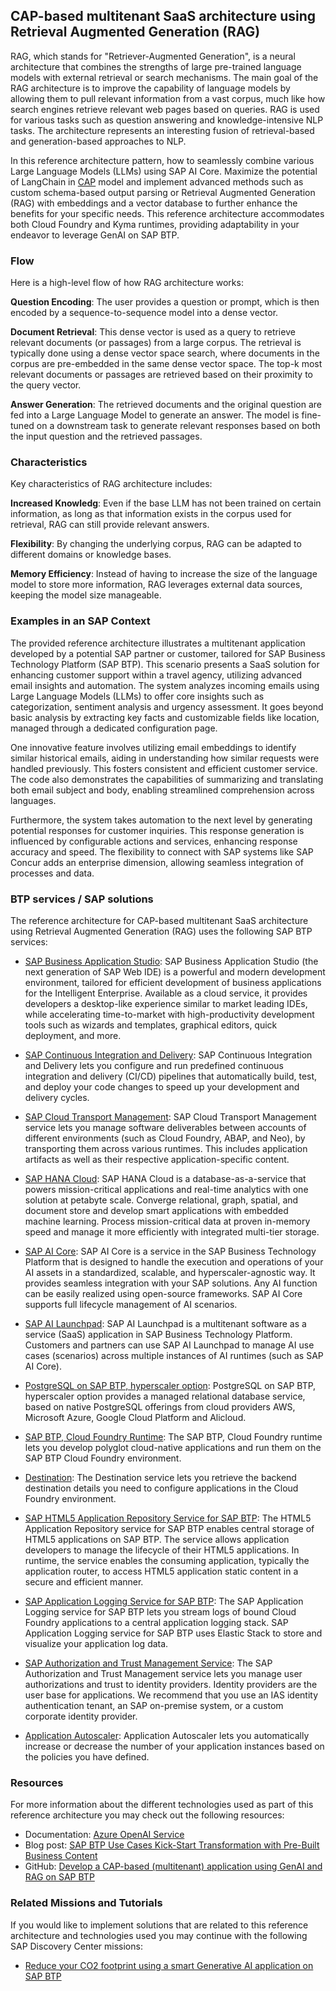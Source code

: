 <!-- dc-ref-arch-metadata :
    {
        "id": "ref-arch-open-ai",
        "name": "Retrieval Augmented Generation with GenAI on SAP BTP",
        "shortDescription": "CAP-based multitenant SaaS architecture using Retrieval Augmented Generation (RAG)",
        "archDiagramLink": "images/multitenant-target.png",
        "tags": "Hyperscaler",
        "category": "Hyperscaler"
    }
dc-ref-arch-metadata  -->
<!-- dc-ref-arch-detail-page-start -->

## **CAP-based multitenant SaaS architecture using Retrieval Augmented Generation (RAG)**

RAG, which stands for "Retriever-Augmented Generation", is a neural architecture that combines the strengths of large pre-trained language models with external retrieval or search mechanisms. The main goal of the RAG architecture is to improve the capability of language models by allowing them to pull relevant information from a vast corpus, much like how search engines retrieve relevant web pages based on queries. RAG is used for various tasks such as question answering and knowledge-intensive NLP tasks. The architecture represents an interesting fusion of retrieval-based and generation-based approaches to NLP.

In this reference architecture pattern, how to seamlessly combine various Large Language Models (LLMs) using SAP AI Core. Maximize the potential of LangChain in [CAP](https://cap.cloud.sap/docs/) model and implement advanced methods such as custom schema-based output parsing or Retrieval Augmented Generation (RAG) with embeddings and a vector database to further enhance the benefits for your specific needs. This reference architecture accommodates both Cloud Foundry and Kyma runtimes, providing adaptability in your endeavor to leverage GenAI on SAP BTP.

### Flow

Here is a high-level flow of how RAG architecture works:

**Question Encoding**: The user provides a question or prompt, which is then encoded by a sequence-to-sequence model into a dense vector.

**Document Retrieval**: This dense vector is used as a query to retrieve relevant documents (or passages) from a large corpus. The retrieval is typically done using a dense vector space search, where documents in the corpus are pre-embedded in the same dense vector space. The top-k most relevant documents or passages are retrieved based on their proximity to the query vector.

**Answer Generation**: The retrieved documents and the original question are fed into a Large Language Model to generate an answer. The model is fine-tuned on a downstream task to generate relevant responses based on both the input question and the retrieved passages.

### Characteristics

Key characteristics of RAG architecture includes:

**Increased Knowledg**: Even if the base LLM has not been trained on certain information, as long as that information exists in the corpus used for retrieval, RAG can still provide relevant answers.

**Flexibility**: By changing the underlying corpus, RAG can be adapted to different domains or knowledge bases.

**Memory Efficiency**: Instead of having to increase the size of the language model to store more information, RAG leverages external data sources, keeping the model size manageable.

### Examples in an SAP Context

The provided reference architecture illustrates a multitenant application developed by a potential SAP partner or customer, tailored for SAP Business Technology Platform (SAP BTP). This scenario presents a SaaS solution for enhancing customer support within a travel agency, utilizing advanced email insights and automation. The system analyzes incoming emails using Large Language Models (LLMs) to offer core insights such as categorization, sentiment analysis and urgency assessment. It goes beyond basic analysis by extracting key facts and customizable fields like location, managed through a dedicated configuration page.

One innovative feature involves utilizing email embeddings to identify similar historical emails, aiding in understanding how similar requests were handled previously. This fosters consistent and efficient customer service. The code also demonstrates the capabilities of summarizing and translating both email subject and body, enabling streamlined comprehension across languages.

Furthermore, the system takes automation to the next level by generating potential responses for customer inquiries. This response generation is influenced by configurable actions and services, enhancing response accuracy and speed. The flexibility to connect with SAP systems like SAP Concur adds an enterprise dimension, allowing seamless integration of processes and data.

<!-- dc-ref-arch-detail-page-end -->

### BTP services / SAP solutions

<!-- dc-ref-arch-services-start -->

The reference architecture for CAP-based multitenant SaaS architecture using Retrieval Augmented Generation (RAG) uses the following SAP BTP services:

- [SAP Business Application Studio](https://discovery-center.cloud.sap/serviceCatalog/business-application-studio?region=all): SAP Business Application Studio (the next generation of SAP Web IDE) is a powerful and modern development environment, tailored for efficient development of business applications for the Intelligent Enterprise. Available as a cloud service, it provides developers a desktop-like experience similar to market leading IDEs, while accelerating time-to-market with high-productivity development tools such as wizards and templates, graphical editors, quick deployment, and more.

- [SAP Continuous Integration and Delivery](https://discovery-center.cloud.sap/serviceCatalog/continuous-integration--delivery?region=all): SAP Continuous Integration and Delivery lets you configure and run predefined continuous integration and delivery (CI/CD) pipelines that automatically build, test, and deploy your code changes to speed up your development and delivery cycles.

- [SAP Cloud Transport Management](https://discovery-center.cloud.sap/serviceCatalog/cloud-transport-management?region=all): SAP Cloud Transport Management service lets you manage software deliverables between accounts of different environments (such as Cloud Foundry, ABAP, and Neo), by transporting them across various runtimes. This includes application artifacts as well as their respective application-specific content.

- [SAP HANA Cloud](https://discovery-center.cloud.sap/serviceCatalog/sap-hana-cloud?region=all): SAP HANA Cloud is a database-as-a-service that powers mission-critical applications and real-time analytics with one solution at petabyte scale. Converge relational, graph, spatial, and document store and develop smart applications with embedded machine learning. Process mission-critical data at proven in-memory speed and manage it more efficiently with integrated multi-tier storage.

- [SAP AI Core](https://discovery-center.cloud.sap/serviceCatalog/sap-ai-core?region=all): SAP AI Core is a service in the SAP Business Technology Platform that is designed to handle the execution and operations of your AI assets in a standardized, scalable, and hyperscaler-agnostic way. It provides seamless integration with your SAP solutions. Any AI function can be easily realized using open-source frameworks. SAP AI Core supports full lifecycle management of AI scenarios.

- [SAP AI Launchpad](https://discovery-center.cloud.sap/serviceCatalog/sap-ai-launchpad?region=all): SAP AI Launchpad is a multitenant software as a service (SaaS) application in SAP Business Technology Platform. Customers and partners can use SAP AI Launchpad to manage AI use cases (scenarios) across multiple instances of AI runtimes (such as SAP AI Core).

- [PostgreSQL on SAP BTP, hyperscaler option](https://discovery-center.cloud.sap/serviceCatalog/postgresql-hyperscaler-option?region=all): PostgreSQL on SAP BTP, hyperscaler option provides a managed relational database service, based on native PostgreSQL offerings from cloud providers AWS, Microsoft Azure, Google Cloud Platform and Alicloud.

- [SAP BTP, Cloud Foundry Runtime](https://discovery-center.cloud.sap/serviceCatalog/cloud-foundry-runtime?region=all): The SAP BTP, Cloud Foundry runtime lets you develop polyglot cloud-native applications and run them on the SAP BTP Cloud Foundry environment.

- [Destination](https://discovery-center.cloud.sap/serviceCatalog/destination?service_plan=lite&region=all&commercialModel=cloud): The Destination service lets you retrieve the backend destination details you need to configure applications in the Cloud Foundry environment.

- [SAP HTML5 Application Repository Service for SAP BTP](https://discovery-center.cloud.sap/serviceCatalog/html5-application-repository-service?region=all): The HTML5 Application Repository service for SAP BTP enables central storage of HTML5 applications on SAP BTP. The service allows application developers to manage the lifecycle of their HTML5 applications. In runtime, the service enables the consuming application, typically the application router, to access HTML5 application static content in a secure and efficient manner.

- [SAP Application Logging Service for SAP BTP](https://discovery-center.cloud.sap/serviceCatalog/application-logging-service?region=all): The SAP Application Logging service for SAP BTP lets you stream logs of bound Cloud Foundry applications to a central application logging stack. SAP Application Logging service for SAP BTP uses Elastic Stack to store and visualize your application log data.

- [SAP Authorization and Trust Management Service](https://discovery-center.cloud.sap/serviceCatalog/authorization-and-trust-management-service?region=all): The SAP Authorization and Trust Management service lets you manage user authorizations and trust to identity providers. Identity providers are the user base for applications. We recommend that you use an IAS identity authentication tenant, an SAP on-premise system, or a custom corporate identity provider.

- [Application Autoscaler](https://discovery-center.cloud.sap/serviceCatalog/application-autoscaler?service_plan=standard&region=all&commercialModel=cloud): Application Autoscaler lets you automatically increase or decrease the number of your application instances based on the policies you have defined.

<!-- dc-ref-arch-services-end -->

### Resources

<!-- dc-ref-arch-resources-start -->

For more information about the different technologies used as part of this reference architecture you may check out the following resources:

- Documentation: [Azure OpenAI Service](https://azure.microsoft.com/en-us/products/ai-services/openai-service)
- Blog post: [SAP BTP Use Cases Kick-Start Transformation with Pre-Built Business Content](https://news.sap.com/2023/05/sap-btp-use-cases-art-of-the-possible/)
- GitHub: [Develop a CAP-based (multitenant) application using GenAI and RAG on SAP BTP](https://github.com/SAP-samples/btp-cap-genai-rag)

<!-- dc-ref-arch-resources-end -->

### Related Missions and Tutorials

<!-- dc-ref-arch-related-missions-start -->

If you would like to implement solutions that are related to this reference architecture and technologies used you may continue with the following SAP Discovery Center missions:

- [Reduce your CO2 footprint using a smart Generative AI application on SAP BTP](https://discovery-center.cloud.sap/missiondetail/4264/4522/)
<!-- dc-ref-arch-related-missions-end -->
